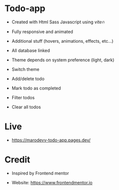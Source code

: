 # Todo-app

- Created with Html Sass Javascript using *vite*🔥

- Fully responsive and animated

- Additional stuff (hovers, animations, effects, etc...)

- All database linked

- Theme depends on system preference (light, dark)

- Switch theme

- Add/delete todo

- Mark todo as completed

- Filter todos

- Clear all todos

# Live

- https://marodevv-todo-app.pages.dev/

# Credit

- Inspired by Frontend mentor

- Website: https://www.frontendmentor.io
